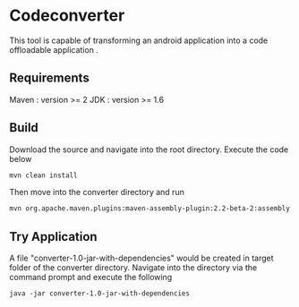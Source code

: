Codeconverter
=============
This tool is capable of transforming an android application into a code offloadable application .

Requirements
-------------
Maven : version >= 2
JDK : version >= 1.6

Build
------------
Download the source and navigate into the root directory. Execute the code below 

```xml
mvn clean install
````
Then move into the converter directory and run 

```xml
mvn org.apache.maven.plugins:maven-assembly-plugin:2.2-beta-2:assembly
````

Try Application 
------------
A file "converter-1.0-jar-with-dependencies" would be created in target folder of the converter directory.
Navigate into the directory via the command prompt and execute the following

```xml
java -jar converter-1.0-jar-with-dependencies
````
